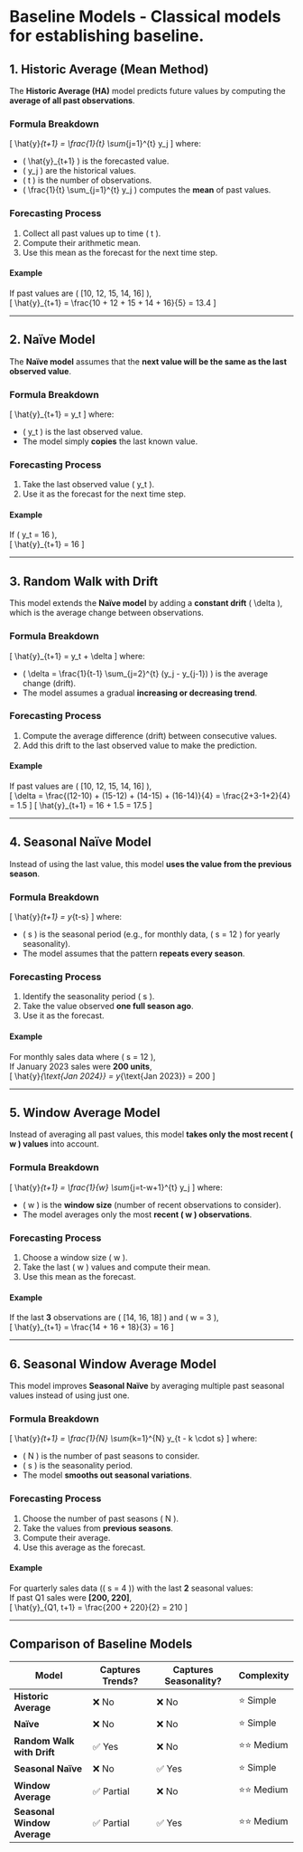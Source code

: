 # Baseline Models - Classical models for establishing baseline.

## **1. Historic Average (Mean Method)**  
The **Historic Average (HA)** model predicts future values by computing the **average of all past observations**.

### **Formula Breakdown**  
\[
\hat{y}_{t+1} = \frac{1}{t} \sum_{j=1}^{t} y_j
\]
where:
- \( \hat{y}_{t+1} \) is the forecasted value.
- \( y_j \) are the historical values.
- \( t \) is the number of observations.
- \( \frac{1}{t} \sum_{j=1}^{t} y_j \) computes the **mean** of past values.

### **Forecasting Process**  
1. Collect all past values up to time \( t \).
2. Compute their arithmetic mean.
3. Use this mean as the forecast for the next time step.

#### **Example**
If past values are \( [10, 12, 15, 14, 16] \),  
\[
\hat{y}_{t+1} = \frac{10 + 12 + 15 + 14 + 16}{5} = 13.4
\]

---

## **2. Naïve Model**  
The **Naïve model** assumes that the **next value will be the same as the last observed value**.

### **Formula Breakdown**  
\[
\hat{y}_{t+1} = y_t
\]
where:
- \( y_t \) is the last observed value.
- The model simply **copies** the last known value.

### **Forecasting Process**  
1. Take the last observed value \( y_t \).
2. Use it as the forecast for the next time step.

#### **Example**
If \( y_t = 16 \),  
\[
\hat{y}_{t+1} = 16
\]

---

## **3. Random Walk with Drift**  
This model extends the **Naïve model** by adding a **constant drift** \( \delta \), which is the average change between observations.

### **Formula Breakdown**  
\[
\hat{y}_{t+1} = y_t + \delta
\]
where:
- \( \delta = \frac{1}{t-1} \sum_{j=2}^{t} (y_j - y_{j-1}) \) is the average change (drift).
- The model assumes a gradual **increasing or decreasing trend**.

### **Forecasting Process**  
1. Compute the average difference (drift) between consecutive values.
2. Add this drift to the last observed value to make the prediction.

#### **Example**
If past values are \( [10, 12, 15, 14, 16] \),  
\[
\delta = \frac{(12-10) + (15-12) + (14-15) + (16-14)}{4} = \frac{2+3-1+2}{4} = 1.5
\]
\[
\hat{y}_{t+1} = 16 + 1.5 = 17.5
\]

---

## **4. Seasonal Naïve Model**  
Instead of using the last value, this model **uses the value from the previous season**.

### **Formula Breakdown**  
\[
\hat{y}_{t+1} = y_{t-s}
\]
where:
- \( s \) is the seasonal period (e.g., for monthly data, \( s = 12 \) for yearly seasonality).
- The model assumes that the pattern **repeats every season**.

### **Forecasting Process**  
1. Identify the seasonality period \( s \).
2. Take the value observed **one full season ago**.
3. Use it as the forecast.

#### **Example**
For monthly sales data where \( s = 12 \),  
If January 2023 sales were **200 units**,  
\[
\hat{y}_{\text{Jan 2024}} = y_{\text{Jan 2023}} = 200
\]

---

## **5. Window Average Model**  
Instead of averaging all past values, this model **takes only the most recent \( w \) values** into account.

### **Formula Breakdown**  
\[
\hat{y}_{t+1} = \frac{1}{w} \sum_{j=t-w+1}^{t} y_j
\]
where:
- \( w \) is the **window size** (number of recent observations to consider).
- The model averages only the most **recent \( w \) observations**.

### **Forecasting Process**  
1. Choose a window size \( w \).
2. Take the last \( w \) values and compute their mean.
3. Use this mean as the forecast.

#### **Example**
If the last **3** observations are \( [14, 16, 18] \) and \( w = 3 \),  
\[
\hat{y}_{t+1} = \frac{14 + 16 + 18}{3} = 16
\]

---

## **6. Seasonal Window Average Model**  
This model improves **Seasonal Naïve** by averaging multiple past seasonal values instead of using just one.

### **Formula Breakdown**  
\[
\hat{y}_{t+1} = \frac{1}{N} \sum_{k=1}^{N} y_{t - k \cdot s}
\]
where:
- \( N \) is the number of past seasons to consider.
- \( s \) is the seasonality period.
- The model **smooths out seasonal variations**.

### **Forecasting Process**  
1. Choose the number of past seasons \( N \).
2. Take the values from **previous seasons**.
3. Compute their average.
4. Use this average as the forecast.

#### **Example**
For quarterly sales data (\( s = 4 \)) with the last **2** seasonal values:  
If past Q1 sales were **[200, 220]**,  
\[
\hat{y}_{Q1, t+1} = \frac{200 + 220}{2} = 210
\]

---

## **Comparison of Baseline Models**

| Model                     | Captures Trends? | Captures Seasonality? | Complexity |
|---------------------------|-----------------|-----------------------|------------|
| **Historic Average**       | ❌ No           | ❌ No                  | ⭐ Simple  |
| **Naïve**                 | ❌ No           | ❌ No                  | ⭐ Simple  |
| **Random Walk with Drift** | ✅ Yes          | ❌ No                  | ⭐⭐ Medium |
| **Seasonal Naïve**         | ❌ No           | ✅ Yes                 | ⭐ Simple  |
| **Window Average**         | ✅ Partial      | ❌ No                  | ⭐⭐ Medium |
| **Seasonal Window Average** | ✅ Partial      | ✅ Yes                 | ⭐⭐ Medium |
